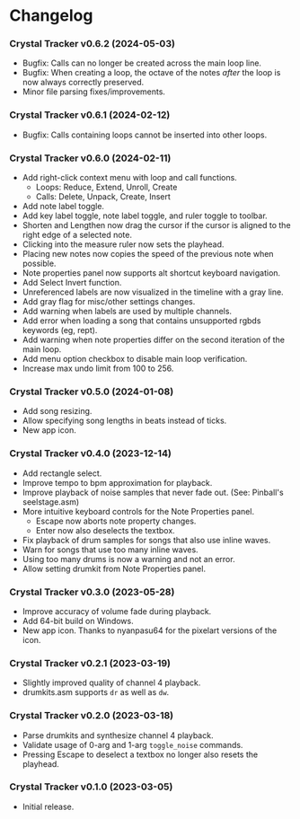 Changelog
=========

### Crystal Tracker v0.6.2 (2024-05-03)

 * Bugfix: Calls can no longer be created across the main loop line.
 * Bugfix: When creating a loop, the octave of the notes *after* the loop is now always correctly preserved.
 * Minor file parsing fixes/improvements.

### Crystal Tracker v0.6.1 (2024-02-12)

 * Bugfix: Calls containing loops cannot be inserted into other loops.

### Crystal Tracker v0.6.0 (2024-02-11)

 * Add right-click context menu with loop and call functions.
   * Loops: Reduce, Extend, Unroll, Create
   * Calls: Delete, Unpack, Create, Insert
 * Add note label toggle.
 * Add key label toggle, note label toggle, and ruler toggle to toolbar.
 * Shorten and Lengthen now drag the cursor if the cursor is aligned to the right edge of a selected note.
 * Clicking into the measure ruler now sets the playhead.
 * Placing new notes now copies the speed of the previous note when possible.
 * Note properties panel now supports alt shortcut keyboard navigation.
 * Add Select Invert function.
 * Unreferenced labels are now visualized in the timeline with a gray line.
 * Add gray flag for misc/other settings changes.
 * Add warning when labels are used by multiple channels.
 * Add error when loading a song that contains unsupported rgbds keywords (eg, rept).
 * Add warning when note properties differ on the second iteration of the main loop.
 * Add menu option checkbox to disable main loop verification.
 * Increase max undo limit from 100 to 256.

### Crystal Tracker v0.5.0 (2024-01-08)

 * Add song resizing.
 * Allow specifying song lengths in beats instead of ticks.
 * New app icon.

### Crystal Tracker v0.4.0 (2023-12-14)

 * Add rectangle select.
 * Improve tempo to bpm approximation for playback.
 * Improve playback of noise samples that never fade out. (See: Pinball's seelstage.asm)
 * More intuitive keyboard controls for the Note Properties panel.
   * Escape now aborts note property changes.
   * Enter now also deselects the textbox.
 * Fix playback of drum samples for songs that also use inline waves.
 * Warn for songs that use too many inline waves.
 * Using too many drums is now a warning and not an error.
 * Allow setting drumkit from Note Properties panel.

### Crystal Tracker v0.3.0 (2023-05-28)

 * Improve accuracy of volume fade during playback.
 * Add 64-bit build on Windows.
 * New app icon. Thanks to nyanpasu64 for the pixelart versions of the icon.

### Crystal Tracker v0.2.1 (2023-03-19)

 * Slightly improved quality of channel 4 playback.
 * drumkits.asm supports `dr` as well as `dw`.

### Crystal Tracker v0.2.0 (2023-03-18)

 * Parse drumkits and synthesize channel 4 playback.
 * Validate usage of 0-arg and 1-arg `toggle_noise` commands.
 * Pressing Escape to deselect a textbox no longer also resets the playhead.

### Crystal Tracker v0.1.0 (2023-03-05)

 * Initial release.
